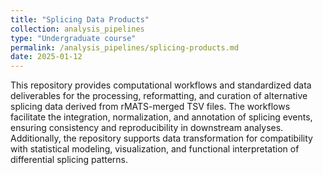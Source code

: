 ```yaml
---
title: "Splicing Data Products"
collection: analysis_pipelines
type: "Undergraduate course"
permalink: /analysis_pipelines/splicing-products.md
date: 2025-01-12
---
```


This repository provides computational workflows and standardized data deliverables for the processing, reformatting, and curation of alternative splicing data derived from rMATS-merged TSV files. The workflows facilitate the integration, normalization, and annotation of splicing events, ensuring consistency and reproducibility in downstream analyses. Additionally, the repository supports data transformation for compatibility with statistical modeling, visualization, and functional interpretation of differential splicing patterns.


